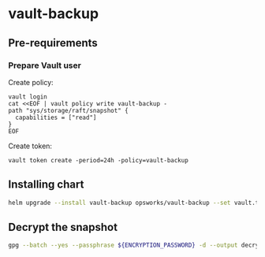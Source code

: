 # vault-backup
## Pre-requirements
### Prepare Vault user
Create policy:
```
vault login
cat <<EOF | vault policy write vault-backup -
path "sys/storage/raft/snapshot" {
  capabilities = ["read"]
}
EOF
```
Create token:
```
vault token create -period=24h -policy=vault-backup
```

## Installing chart
```sh
helm upgrade --install vault-backup opsworks/vault-backup --set vault.token=mytoken
```

## Decrypt the snapshot
```sh
gpg --batch --yes --passphrase ${ENCRYPTION_PASSWORD} -d --output decrypted.txt  encrypted.txt
```